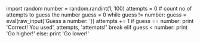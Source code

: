 import random
number = random.randint(1, 100)
attempts = 0  # count no of attempts to guess the number
guess = 0
while guess != number:
    guess = eval(raw_input('Guess a number: '))
    attempts += 1
    if guess == number:
        print 'Correct! You used', attempts, 'attempts!'
        break
    elif guess < number:
        print 'Go higher!'
    else:
        print 'Go lower!'
